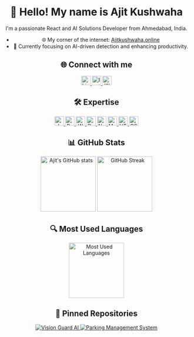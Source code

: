 <div align="center">
  <h1>👋 Hello! My name is Ajit Kushwaha</h1>
  <p>I'm a passionate React and AI Solutions Developer from Ahmedabad, India.</p>

  <ul>
    <li>🌐 My corner of the internet: <a href="https://Ajitkushwaha.online">Ajitkushwaha.online</a></li>
    <li>🎯 Currently focusing on AI-driven detection and enhancing productivity.</li>
  </ul>
</div>

###

<h2 align="center">🌐 Connect with me</h2>

<div align="center">
  <a href="https://www.linkedin.com/in/ajju-kushwaha77/">
    <img src="https://img.shields.io/static/v1?message=LinkedIn&logo=linkedin&label=&color=0077B5&logoColor=white&labelColor=&style=for-the-badge" height="25" alt="LinkedIn" />
  </a>
  <a href="https://www.instagram.com/your-instagram-handle/">
    <img src="https://img.shields.io/static/v1?message=Instagram&logo=instagram&label=&color=E4405F&logoColor=white&labelColor=&style=for-the-badge" height="25" alt="Instagram" />
  </a>
  <a href="https://Ajitkushwaha.online">
    <img src="https://img.shields.io/static/v1?message=Website&logo=googlechrome&label=&color=4285F4&logoColor=white&labelColor=&style=for-the-badge" height="25" alt="Website" />
  </a>
</div>

###

<h2 align="center">🛠️ Expertise</h2>

<div align="center">
  <a href="#">
    <img src="https://img.shields.io/badge/JavaScript-F7DF1E?style=for-the-badge&logo=javascript&logoColor=black" height="25" alt="JavaScript" />
  </a>
  <a href="#">
    <img src="https://img.shields.io/badge/React-61DAFB?style=for-the-badge&logo=react&logoColor=black" height="25" alt="React" />
  </a>
  <a href="#">
    <img src="https://img.shields.io/badge/WebSocket-000000?style=for-the-badge&logo=websocket&logoColor=white" height="25" alt="WebSocket" />
  </a>
  <a href="#">
    <img src="https://img.shields.io/badge/Docker-2496ED?style=for-the-badge&logo=docker&logoColor=white" height="25" alt="Docker" />
  </a>
  <a href="#">
    <img src="https://img.shields.io/badge/Node.js-43853D?style=for-the-badge&logo=node.js&logoColor=white" height="25" alt="Node.js" />
  </a>
  <a href="#">
    <img src="https://img.shields.io/badge/MySQL-4479A1?style=for-the-badge&logo=mysql&logoColor=white" height="25" alt="MySQL" />
  </a>
  <a href="#">
    <img src="https://img.shields.io/badge/HTML5-E34F26?style=for-the-badge&logo=html5&logoColor=white" height="25" alt="HTML5" />
  </a>
  <a href="#">
    <img src="https://img.shields.io/badge/CSS3-1572B6?style=for-the-badge&logo=css3&logoColor=white" height="25" alt="CSS3" />
  </a>
</div>

###

<h2 align="center">📊 GitHub Stats</h2>

<div align="center">
  <img src="https://github-readme-stats.vercel.app/api?username=ajitkushawaha&show_icons=true&theme=radical" height="150" alt="Ajit's GitHub stats" />
  <img src="https://streak-stats.demolab.com?user=ajitkushawaha&theme=radical&hide_border=false" height="150" alt="GitHub Streak" />
</div>

###

<h2 align="center">🔍 Most Used Languages</h2>

<div align="center">
  <img src="https://github-readme-stats.vercel.app/api/top-langs/?username=ajitkushawaha&layout=compact&theme=radical" height="150" alt="Most Used Languages" />
</div>

###

<h2 align="center">📌 Pinned Repositories</h2>

<div align="center">
  <a href="https://github.com/ajitkushawaha/vision-guard-ai">
    <img src="https://github-readme-stats.vercel.app/api/pin/?username=ajitkushawaha&repo=vision-guard-ai&theme=radical" alt="Vision Guard AI" />
  </a>
  <a href="https://github.com/ajitkushawaha/parking-management-system">
    <img src="https://github-readme-stats.vercel.app/api/pin/?username=ajitkushawaha&repo=parking-management-system&theme=radical" alt="Parking Management System" />
  </a>
</div>
